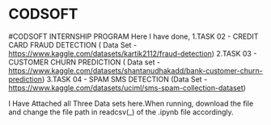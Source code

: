 # CODSOFT
#CODSOFT INTERNSHIP PROGRAM
Here I have done,
1.TASK 02 - CREDIT CARD FRAUD DETECTION ( Data Set - https://www.kaggle.com/datasets/kartik2112/fraud-detection)
2.TASK 03 - CUSTOMER CHURN PREDICTION ( Data set - https://www.kaggle.com/datasets/shantanudhakadd/bank-customer-churn-prediction)
3.TASK 04 - SPAM SMS DETECTION (Data Set - https://www.kaggle.com/datasets/uciml/sms-spam-collection-dataset)

I Have Attached all Three Data sets here.When running, download the file and change the file path in readcsv(_) of the .ipynb file accordingly.
